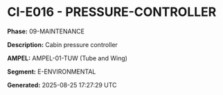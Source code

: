 # CI-E016 - PRESSURE-CONTROLLER

**Phase:** 09-MAINTENANCE

**Description:** Cabin pressure controller

**AMPEL:** AMPEL-01-TUW (Tube and Wing)

**Segment:** E-ENVIRONMENTAL

**Generated:** 2025-08-25 17:27:29 UTC
